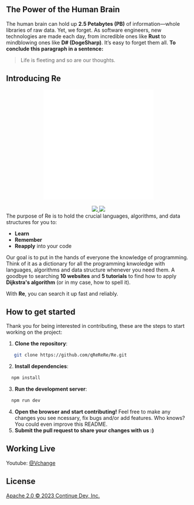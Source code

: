 ## The Power of the Human Brain

The human brain can hold up **2.5 Petabytes (PB)** of information—whole libraries of raw data. Yet, we forget. As software engineers, new technologies are made each day, from incredible ones like **Rust** to mindblowing ones like **D# (DogeSharp)**. It’s easy to forget them all. **To conclude this paragraph in a sentence:**  
> Life is fleeting and so are our thoughts.

## Introducing Re
<p align="center">
  <a href="https://pro-lamap.vercel.app/" target="_blank">
  <img src="../public/resvg1.svg" width="300" height="300" alt="Re Logo" />
  </a>
</p>
<div align="center">
<a target="_blank" href="https://opensource.org/licenses/Apache-2.0" style="background:none">
    <img src="https://img.shields.io/badge/License-Apache_2.0-blue.svg" style="height: 22px;" />
</a>
<a target="_blank" href="https://discord.gg/4WAVaNqSK2" style="background:none">
    <img src="https://img.shields.io/badge/discord-join-continue.svg?labelColor=191937&color=6F6FF7&logo=discord" style="height: 22px;" />
</a>
</div>
The purpose of Re is to hold the crucial languages, algorithms, and data structures for you to:

- **Learn**
- **Remember**
- **Reapply** into your code

Our goal is to put in the hands of everyone the knowledge of programming. Think of it as a dictionary for all the programming knwoledge with languages, algorithms and data structure whenever you need them. A goodbye to searching **10 websites** and **5 tutorials** to find how to apply **Dijkstra's algorithm** (or in my case, how to spell it). 

With **Re**, you can search it up fast and reliably.

## How to get started
Thank you for being interested in contributing, these are the steps to start working on the project:

1. **Clone the repository**:
```bash
   git clone https://github.com/qReReRe/Re.git
```
2. **Install dependencies**:
```bash
  npm install
```

3. **Run the development server**:
```bash
  npm run dev
```
4. **Open the browser and start contributing!**
Feel free to make any changes you see ncessary, fix bugs and/or add features. Who knows? You could even improve this README.
5. **Submit the pull request to share your changes with us :)**


## Working Live

Youtube: [@Vchange](https://www.youtube.com/@Vchanging) 

## License

[Apache 2.0 © 2023 Continue Dev, Inc.](./LICENSE)
